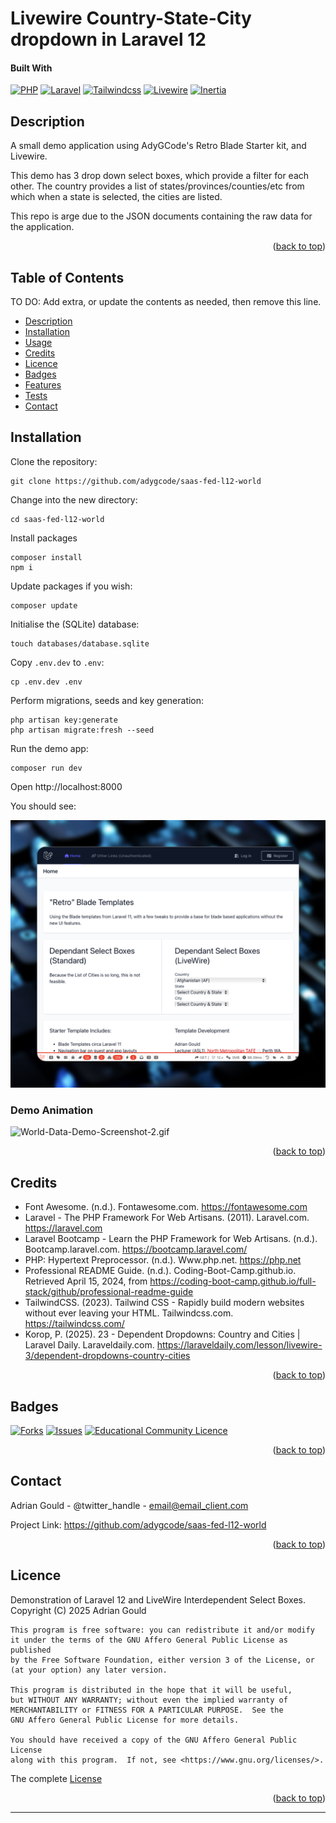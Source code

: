 # Livewire Country-State-City dropdown in Laravel 12
<a name="readme-top"></a>

#### Built With

[![PHP][Php.com]][Php-url]
[![Laravel][Laravel.com]][Laravel-url]
[![Tailwindcss][Tailwindcss.com]][Tailwindcss-url]
[![Livewire][Livewire.com]][Livewire-url]
[![Inertia][Inertia.com]][Inertia-url]


## Description

A small demo application using AdyGCode's Retro Blade Starter kit, and Livewire.

This demo has 3 drop down select boxes, which provide a filter for each other. The country 
provides a list of states/provinces/counties/etc from which when a state is selected, the 
cities are listed.

This repo is arge due to the JSON documents containing the raw data for the application.

<p align="right">(<a href="#readme-top">back to top</a>)</p>



## Table of Contents

TO DO: Add extra, or update the contents as needed, then remove this line.

- [Description](#description)
- [Installation](#installation)
- [Usage](#usage)
- [Credits](#credits)
- [Licence](#licence)
- [Badges](#badges)
- [Features](#features)
- [Tests](#tests)
- [Contact](#contact)

## Installation

Clone the repository:

```shell
git clone https://github.com/adygcode/saas-fed-l12-world
```

Change into the new directory:
```shell
cd saas-fed-l12-world
```

Install packages
```shell
composer install
npm i
```

Update packages if you wish:
```shell
composer update
```

Initialise the (SQLite) database:

```shell
touch databases/database.sqlite
```

Copy `.env.dev` to `.env`:

```shell
cp .env.dev .env
```

Perform migrations, seeds and key generation:

```shell
php artisan key:generate
php artisan migrate:fresh --seed
```

Run the demo app:
```shell
composer run dev
```

Open http://localhost:8000

You should see:

![Screenshot of the demo application](_images/World-Data-Demo-Screenshot-1.png)


### Demo Animation

![World-Data-Demo-Screenshot-2.gif](_images/World-Data-Demo-Screenshot-2.gif)

<p align="right">(<a href="#readme-top">back to top</a>)</p>




## Credits

- Font Awesome. (n.d.). Fontawesome.com. https://fontawesome.com
- Laravel - The PHP Framework For Web Artisans. (2011). Laravel.com. https://laravel.com
- Laravel Bootcamp - Learn the PHP Framework for Web Artisans. (n.d.). Bootcamp.laravel.com. https://bootcamp.laravel.com/
- PHP: Hypertext Preprocessor. (n.d.). Www.php.net. https://php.net
- Professional README Guide. (n.d.). Coding-Boot-Camp.github.io. Retrieved April 15, 2024, from https://coding-boot-camp.github.io/full-stack/github/professional-readme-guide
- TailwindCSS. (2023). Tailwind CSS - Rapidly build modern websites 
  without ever leaving your HTML. Tailwindcss.com. https://tailwindcss.com/
- Korop, P. (2025). 23 - Dependent Dropdowns: Country and Cities | Laravel Daily. Laraveldaily.com. https://laraveldaily.com/lesson/livewire-3/dependent-dropdowns-country-cities


<p align="right">(<a href="#readme-top">back to top</a>)</p>



## Badges

<!-- PROJECT SHIELDS -->
<!--
*** I'm using markdown "reference style" links for readability.
*** Reference links are enclosed in brackets [ ] instead of parentheses ( ).
*** See the bottom of this document for the declaration of the reference variables
*** for contributors-url, forks-url, etc. This is an optional, concise syntax you may use.
*** https://www.markdownguide.org/basic-syntax/#reference-style-links
***
*** Forks, Issues and Licence Shields will NOT appear for Private Repos.
*** You may want to remove this section for this assessment.
*** Delete this block of comments once you have edited this ReadMe.
***
***
-->

[![Forks][forks-shield]][forks-url]
[![Issues][issues-shield]][issues-url]
[![Educational Community Licence][licence-shield]][licence-url]


<p align="right">(<a href="#readme-top">back to top</a>)</p>


## Contact

Adrian Gould - @twitter_handle - email@email_client.com

Project Link: https://github.com/adygcode/saas-fed-l12-world

<p align="right">(<a href="#readme-top">back to top</a>)</p>



## Licence

Demonstration of Laravel 12 and LiveWire Interdependent Select Boxes.
Copyright (C) 2025 Adrian Gould

    This program is free software: you can redistribute it and/or modify
    it under the terms of the GNU Affero General Public License as published
    by the Free Software Foundation, either version 3 of the License, or
    (at your option) any later version.

    This program is distributed in the hope that it will be useful,
    but WITHOUT ANY WARRANTY; without even the implied warranty of
    MERCHANTABILITY or FITNESS FOR A PARTICULAR PURPOSE.  See the
    GNU Affero General Public License for more details.

    You should have received a copy of the GNU Affero General Public License
    along with this program.  If not, see <https://www.gnu.org/licenses/>.

The complete [License](License.md)


<p align="right">(<a href="#readme-top">back to top</a>)</p>



---

<!-- MARKDOWN LINKS & IMAGES -->
<!-- https://www.markdownguide.org/basic-syntax/#reference-style-links -->

[forks-shield]: http://img.shields.io/github/forks/adygcode/saas-fed-l12-world.svg?style=for-the-badge

[forks-url]: https://github.com/AdyGCode/saas-fed-l12-world/network/members

[issues-shield]: http://img.shields.io/github/issues/adygcode/saas-fed-l12-world.svg?style=for-the-badge

[issues-url]: https://github.com/adygcode/saas-fed-l12-world/issues

[licence-shield]: https://img.shields.io/github/license/adygcode/saas-fed-l12-world.svg?style=for-the-badge

[licence-url]: https://github.com/adygcode/saas-fed-l12-world/blob/main/License.md

[product-screenshot]: images/screenshot.png

[Laravel.com]: https://img.shields.io/badge/Laravel-FF2D20?style=for-the-badge&logo=laravel&logoColor=white

[Laravel-url]: https://laravel.com

[Tailwindcss.com]: https://img.shields.io/badge/Tailwindcss-06B6D4?style=for-the-badge&logo=tailwindcss&logoColor=white

[Tailwindcss-url]: https://tailwindcss.com

[Livewire.com]: https://img.shields.io/badge/Livewire-4E56A6?style=for-the-badge&logo=livewire&logoColor=white

[Livewire-url]: https://livewire.laravel.com

[Inertia.com]: https://img.shields.io/badge/Inertia-9553E9?style=for-the-badge&logo=inertia&logoColor=white

[Inertia-url]: https://inertiajs.com

[Php.com]: https://img.shields.io/badge/Php-777BB4?style=for-the-badge&logo=php&logoColor=white

[Php-url]: https://inertiajs.com
